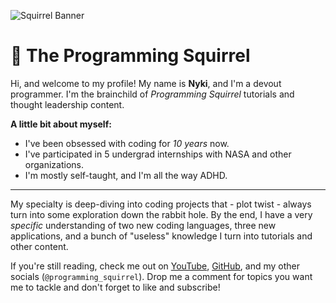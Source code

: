 ![Squirrel Banner](https://github.com/user-attachments/assets/05a21064-2b2b-445a-9c06-aff4f8efbcc1)

# 🌰 The Programming Squirrel

Hi, and welcome to my profile! My name is **Nyki**, and I'm a devout programmer. I'm the brainchild of *Programming Squirrel* tutorials and thought leadership content. 

**A little bit about myself:** 
- I've been obsessed with coding for *10 years* now.
- I've participated in 5 undergrad internships with NASA and other organizations.
- I'm mostly self-taught, and I'm all the way ADHD.

---

My specialty is deep-diving into coding projects that - plot twist - always turn into some exploration down the rabbit hole. By the end, I have a very *specific* understanding of two new coding languages, three new applications, and a bunch of "useless" knowledge I turn into tutorials and other content.

If you're still reading, check me out on [YouTube](https://www.youtube.com/@Programming_Squirrel), [GitHub](https://github.com/Nyki-Anderson), and my other socials (`@programming_squirrel`). Drop me a comment for topics you want me to tackle and don't forget to like and subscribe!
